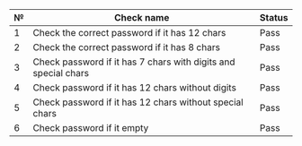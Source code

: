| №	 | Check name	                                                   | Status |
|----|---------------------------------------------------------------|--------|
| 1  | Check the correct password if it has 12 chars                 | Pass |
| 2  | Check the correct password if it has 8 chars                  | Pass |
| 3  | Check password if it has 7 chars with digits and special chars | Pass |
| 4  | Check password if it has 12 chars without digits                   | Pass |
| 5  | Check password if it has 12 chars without special chars          | Pass |
| 6  | Check password if it empty                                       | Pass |